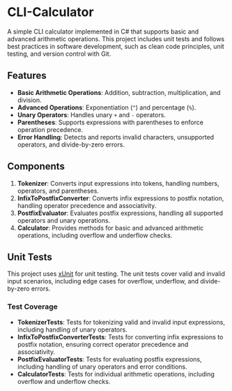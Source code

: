 # CLI-Calculator

A simple CLI calculator implemented in C# that supports basic and advanced arithmetic operations. This project includes unit tests and follows best practices in software development, such as clean code principles, unit testing, and version control with Git.

## Features

- **Basic Arithmetic Operations**: Addition, subtraction, multiplication, and division.
- **Advanced Operations**: Exponentiation (`^`) and percentage (`%`).
- **Unary Operators**: Handles unary `+` and `-` operators.
- **Parentheses**: Supports expressions with parentheses to enforce operation precedence.
- **Error Handling**: Detects and reports invalid characters, unsupported operators, and divide-by-zero errors.

## Components

1. **Tokenizer**: Converts input expressions into tokens, handling numbers, operators, and parentheses.
2. **InfixToPostfixConverter**: Converts infix expressions to postfix notation, handling operator precedence and associativity.
3. **PostfixEvaluator**: Evaluates postfix expressions, handling all supported operators and unary operations.
4. **Calculator**: Provides methods for basic and advanced arithmetic operations, including overflow and underflow checks.

## Unit Tests

This project uses [xUnit](https://xunit.net/) for unit testing. The unit tests cover valid and invalid input scenarios, including edge cases for overflow, underflow, and divide-by-zero errors.

### Test Coverage

- **TokenizerTests**: Tests for tokenizing valid and invalid input expressions, including handling of unary operators.
- **InfixToPostfixConverterTests**: Tests for converting infix expressions to postfix notation, ensuring correct operator precedence and associativity.
- **PostfixEvaluatorTests**: Tests for evaluating postfix expressions, including handling of unary operators and error conditions.
- **CalculatorTests**: Tests for individual arithmetic operations, including overflow and underflow checks.
